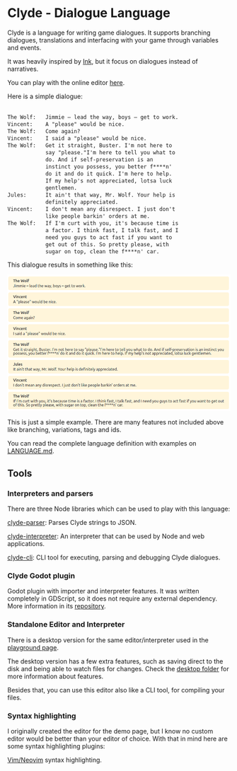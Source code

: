 # Clyde - Dialogue Language

Clyde is a language for writing game dialogues. It supports branching dialogues, translations and interfacing with your game through variables and events.

It was heavily inspired by [Ink](https://github.com/inkle/ink), but it focus on dialogues instead of narratives.

You can play with the online editor [here]().

Here is a simple dialogue:
```

The Wolf:   Jimmie – lead the way, boys – get to work.
Vincent:    A "please" would be nice.
The Wolf:   Come again?
Vincent:    I said a "please" would be nice.
The Wolf:   Get it straight, Buster. I'm not here to
            say "please."I'm here to tell you what to
            do. And if self-preservation is an
            instinct you possess, you better f****n'
            do it and do it quick. I'm here to help.
            If my help's not appreciated, lotsa luck
            gentlemen.
Jules:      It ain't that way, Mr. Wolf. Your help is
            definitely appreciated.
Vincent:    I don't mean any disrespect. I just don't
            like people barkin' orders at me.
The Wolf:   If I'm curt with you, it's because time is
            a factor. I think fast, I talk fast, and I
            need you guys to act fast if you want to
            get out of this. So pretty please, with
            sugar on top, clean the f****n' car.
```
This dialogue results in something like this:

![Clyde interpreted dialogue sample](clyde_readme_sample.png "Clyde dialogue sample")


This is just a simple example. There are many features not included above like branching, variations, tags and ids.

You can read the complete language definition with examples on [LANGUAGE.md](./LANGUAGE.md).

## Tools

### Interpreters and parsers

There are three Node libraries which can be used to play with this language:

[clyde-parser](./parser): Parses Clyde strings to JSON.

[clyde-interpreter](./interpreter): An interpreter that can be used by Node and web applications.

[clyde-cli](./cli): CLI tool for executing, parsing and debugging Clyde dialogues.


### Clyde Godot plugin

Godot plugin with importer and interpreter features. It was written completely in GDScript, so it does not require any external dependency. More information in its [repository](https://github.com/viniciusgerevini/godot-clyde-dialogue).


### Standalone Editor and Interpreter

There is a desktop version for the same editor/interpreter used in the [playground page]().

The desktop version has a few extra features, such as saving direct to the disk and being able to watch files for changes. Check the [desktop folder](./desktop) for more information about features.

Besides that, you can use this editor also like a CLI tool, for compiling your files.


###  Syntax highlighting

I originally created the editor for the demo page, but I know no custom editor would be better than your editor of choice. With that in mind here are some syntax highlighting plugins:

[Vim/Neovim](https://github.com/viniciusgerevini/clyde.vim) syntax highlighting.



